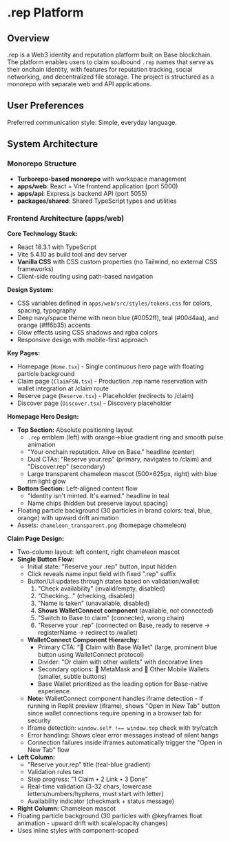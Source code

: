 # .rep Platform

## Overview

.rep is a Web3 identity and reputation platform built on Base blockchain. The platform enables users to claim soulbound `.rep` names that serve as their onchain identity, with features for reputation tracking, social networking, and decentralized file storage. The project is structured as a monorepo with separate web and API applications.

## User Preferences

Preferred communication style: Simple, everyday language.

## System Architecture

### Monorepo Structure
- **Turborepo-based monorepo** with workspace management
- **apps/web**: React + Vite frontend application (port 5000)
- **apps/api**: Express.js backend API (port 5055)
- **packages/shared**: Shared TypeScript types and utilities

### Frontend Architecture (apps/web)

**Core Technology Stack:**
- React 18.3.1 with TypeScript
- Vite 5.4.10 as build tool and dev server
- **Vanilla CSS** with CSS custom properties (no Tailwind, no external CSS frameworks)
- Client-side routing using path-based navigation

**Design System:**
- CSS variables defined in `apps/web/src/styles/tokens.css` for colors, spacing, typography
- Deep navy/space theme with neon blue (#0052ff), teal (#00d4aa), and orange (#ff6b35) accents
- Glow effects using CSS shadows and rgba colors
- Responsive design with mobile-first approach

**Key Pages:**
- Homepage (`Home.tsx`) - Single continuous hero page with floating particle background
- Claim page (`ClaimFSN.tsx`) - Production .rep name reservation with wallet integration at /claim route
- Reserve page (`Reserve.tsx`) - Placeholder (redirects to /claim)
- Discover page (`Discover.tsx`) - Discovery placeholder

**Homepage Hero Design:**
- **Top Section:** Absolute positioning layout
  - `.rep` emblem (left) with orange→blue gradient ring and smooth pulse animation
  - "Your onchain reputation. Alive on Base." headline (center)
  - Dual CTAs: "Reserve your.rep" (primary, navigates to /claim) and "Discover.rep" (secondary)
  - Large transparent chameleon mascot (500×625px, right) with blue rim light glow
- **Bottom Section:** Left-aligned content flow
  - "Identity isn't minted. It's earned." headline in teal
  - Name chips (hidden but preserve layout spacing)
- Floating particle background (30 particles in brand colors: teal, blue, orange) with upward drift animation
- Assets: `chameleon_transparent.png` (homepage chameleon)

**Claim Page Design:**
- Two-column layout: left content, right chameleon mascot
- **Single Button Flow:**
  - Initial state: "Reserve your .rep" button, input hidden
  - Click reveals name input field with fixed ".rep" suffix
  - Button/UI updates through states based on validation/wallet:
    1. "Check availability" (invalid/empty, disabled)
    2. "Checking..." (checking, disabled)
    3. "Name is taken" (unavailable, disabled)
    4. **Shows WalletConnect component** (available, not connected)
    5. "Switch to Base to claim" (connected, wrong chain)
    6. "Reserve your .rep" (connected on Base, ready to reserve → registerName → redirect to /wallet)
  - **WalletConnect Component Hierarchy:**
    - Primary CTA: "🔵 Claim with Base Wallet" (large, prominent blue button using WalletConnect protocol)
    - Divider: "Or claim with other wallets" with decorative lines
    - Secondary options: 🦊 MetaMask and 📱 Other Mobile Wallets (smaller, subtle buttons)
    - Base Wallet prioritized as the leading option for Base-native experience
  - **Note:** WalletConnect component handles iframe detection - if running in Replit preview (iframe), shows "Open in New Tab" button since wallet connections require opening in a browser tab for security
  - Iframe detection: `window.self !== window.top` check with try/catch
  - Error handling: Shows clear error messages instead of silent hangs
  - Connection failures inside iframes automatically trigger the "Open in New Tab" flow
- **Left Column:**
  - "Reserve your.rep" title (teal-blue gradient)
  - Validation rules text
  - Step progress: "1 Claim • 2 Link • 3 Done"
  - Real-time validation (3-32 chars, lowercase letters/numbers/hyphens, must start with letter)
  - Availability indicator (checkmark + status message)
- **Right Column:** Chameleon mascot
- Floating particle background (30 particles with @keyframes float animation - upward drift with scale/opacity changes)
- Uses inline styles with component-scoped <style> tag for keyframe animations
- Toast notifications for success/error feedback (shadcn/ui toast system)
- Assets: `chameleon_claim.png` (claim page chameleon)

**Wallet Dashboard (`/wallet`):**
- Three-state CTA flow with localStorage persistence:
  1. **Not Connected:** Shows WalletConnect component (MetaMask/Coinbase Wallet buttons)
  2. **Wrong Chain:** "Switch to Base" button (uses useSwitchChain hook)
  3. **Connected on Base:** "Link wallet to claim" button
  4. **Linked:** Success state with disabled secondary actions
- Status progression: reserved → linked → done
- Retrieves reservation from URL params (`?name=...&rid=...`) or localStorage
- Persists: rep:lastName, rep:address, rep:reservationId, rep:connectorId, rep:linked
- Auto-reconnect support via connector ID persistence
- Empty state with "Back to Claim" button if no reservation found

**Signed-In Header:**
- Shows wallet pill: "name.rep • 0xAb...1234" when connected
- Fixed position top-right with teal-blue gradient on hover
- Routes to /wallet on click
- Auto-reconnect logic: Checks localStorage for rep:address, rep:connected, rep:connectorId
- Reconnects using stored connector ID (supports both MetaMask and Coinbase Wallet)

**Footer:**
- "Built on Base" badge (no chain ID number)
- Links to Privacy and Terms stub pages
- Consistent styling with platform design

**Stub Pages:**
- `/privacy` - Privacy Policy placeholder
- `/terms` - Terms of Service placeholder
- Both styled consistently with teal-blue gradients and platform theme

**SEO & Meta Tags:**
- SEOHead component with dynamic title, description, OG image
- Applied to Home and Claim pages
- Twitter card support for social sharing

**Component Pattern:**
- Functional React components with hooks
- Inline SVG for graphics and animations
- CSS keyframes for animations (no external animation libraries)
- Simple client-side state management
- Motion preferences toggle respecting `prefers-reduced-motion`

### Backend Architecture

**Technology Stack:**
- Combined Express + Vite server on port 5000
- Vite in middleware mode for development
- Express for API routes
- JSON request/body parsing

**API Design:**
- RESTful endpoints for `.rep` name operations
- `/api/rep/check` - GET endpoint to check name availability
- `/api/rep/reserve` - POST endpoint for name reservation with wallet validation
  - Returns server-issued reservationId: `rid_${timestamp}_${random}` format
  - Stores reservation in-memory Set (development/mock - database schema ready but awaiting dependency resolution)
- Name validation: 3-32 characters, lowercase letters/numbers/hyphens only, must start with letter
- Wallet address validation: 0x followed by 40 hexadecimal characters
- HTTP status codes: 400 (invalid input), 409 (name already reserved), 200 (success)

**Server Configuration:**
- Single server on port 5000 (apps/web/server.js)
- Express middleware handles API routes before Vite
- Vite middleware handles frontend assets (HMR disabled for stability)
- Binds to 0.0.0.0 for Replit environment
- **Note:** HMR (hot module replacement) is disabled to prevent refresh loops in Replit's webview environment. The app runs stably but requires manual refresh after code changes during development.

### Data Architecture

**Database Integration (Drizzle):**
- Drizzle ORM configured in `drizzle.config.ts`
- PostgreSQL dialect with migrations in `/migrations`
- Schema defined in `./shared/schema.ts` (includes repReservations table for persistence)
- Environment-based DATABASE_URL configuration
- **Note:** Database schema ready but drizzle-orm installation blocked by peer dependency conflicts with @radix-ui/react-toast. In-memory Set used for MVP testing.

**Name Registry:**
- Client-side validation before API calls
- Backend validation with reserved name filtering
- Availability checking via Set-based lookup (in-memory for MVP)
- Server-issued reservation IDs with timestamp tracking
- Database persistence ready when dependencies resolved
- Future blockchain integration prepared

### Authentication & Identity

**FSN (FreeSpace Network) Legacy System:**
- Wallet-first architecture with MetaMask/Coinbase Wallet support
- Session-based authentication with user sessions
- `.fsn` identity system (being transitioned to `.rep`)
- Soulbound token model - one wallet per name enforcement
- Device fingerprinting and IP tracking for identity verification

**Web3 Integration:**
- Wagmi v2 for blockchain interactions (injected + walletConnect connectors)
- Viem for Ethereum operations
- **Base Mainnet (8453)** configured as default network for wallet connection
- Wallet connection uses direct wagmi hooks (useAccount, useConnect, useSwitchChain)
- **Connector Configuration:**
  - `injected()` - MetaMask browser extension and other injected providers
  - `walletConnect()` - Mobile wallet connections via WalletConnect protocol (Coinbase Wallet, Trust, etc.)
  - WalletConnect Project ID: 970eeb20c557717336e257b5a871fad2
  - **Note:** Previously used coinbaseWallet() SDK connector but removed due to timeout issues in mobile browsers and iframe environments (popups fail). WalletConnect protocol provides reliable mobile wallet connections.
- **Connector Persistence:** 
  - Stores connector.id in localStorage (rep:connectorId) for auto-reconnect
  - Supports MetaMask and mobile wallet session restoration
  - Auto-reconnect in SignedInHeader checks stored connector ID and reconnects on load
- **Iframe Detection:**
  - WalletConnect component detects iframe environment (`window.self !== window.top`)
  - Shows "Open in New Tab" button when in iframe (Replit app) to enable wallet connections
  - Prevents timeout errors by guiding users to open in browser tab
- Current claim flow is **API-based** (no smart contract interaction yet):
  - POST /rep/reserve endpoint validates wallet addresses and stores reservations
  - Returns server-issued reservationId (rid_timestamp_random format)
  - Success redirect to /wallet page with URL params and localStorage persistence
  - Toast notifications for user feedback
- **Note:** @metamask/sdk pinned to v0.28.2 (compatibility fix for Vite pre-bundling). The injected() connector is used instead of metaMask() SDK connector since basic wallet connection doesn't require MetaMask-specific features.
- **Network Configuration:** Base Mainnet set for MetaMask compatibility; contract addresses reference local/sepolia but aren't used in current mock claim flow

### File Storage & Vault System

**Encryption Architecture:**
- Client-side AES-GCM 256-bit encryption
- Zero-knowledge server design (server never sees unencrypted files)
- Local encryption key storage
- Integrity verification on download

**IPFS Integration:**
- Pinata provider for decentralized storage
- STEALTH mode (local testing) and PUBLIC mode (Base Sepolia)
- File metadata stored in database for fast queries
- CID anchoring on blockchain (Files contract)

### XP & Gamification System

**Points System:**
- On-chain XP ledger via Points smart contract
- Daily XP minting with idempotent batch processing
- Cron endpoints for automated XP distribution
- Event-driven UI updates (no polling)
- Level progression with configurable thresholds

**Reward Mechanics:**
- File uploads grant XP
- Social interactions earn points
- Streak tracking for consecutive days
- Badge unlock system based on achievements
- Visual feedback with toasts and celebrations

## External Dependencies

### Blockchain & Web3
- **Base Network** - Layer 2 blockchain (Sepolia testnet and mainnet)
- **Wagmi** (v2.16.8+) - React hooks for Ethereum
- **Viem** (v2.36.0+) - TypeScript Ethereum library
- **Ethers.js** (v6.15.0) - Ethereum wallet operations
- **Hardhat** - Smart contract development and deployment
- **WalletConnect** - Multi-wallet connection protocol

### UI & Component Libraries
- **Radix UI** - Headless UI components (accordion, dialog, dropdown, etc.)
- **React Query** (@tanstack/react-query v5.60.5+) - Data fetching and caching
- **FingerprintJS** (v4.6.2) - Browser fingerprinting for identity verification

### Storage & Infrastructure
- **PostgreSQL** - Primary database (via Neon or similar providers)
- **Drizzle ORM** - Type-safe database operations
- **Pinata SDK** (v2.1.0) - IPFS file pinning service
- **IPFS** - Decentralized file storage protocol

### Development & Build Tools
- **TypeScript** (v5.9.3+) - Type safety across frontend and backend
- **Vite** (v5.4.10) - Frontend build tool and dev server
- **Turborepo** (v2.5.8) - Monorepo orchestration
- **TSX** (v4.19.1) - TypeScript execution for Node.js
- **esbuild** - Fast JavaScript bundler

### Email & Communications
- **SendGrid** (@sendgrid/mail v8.1.5) - Transactional email service

### Session & Authentication
- **express-session** - Session management middleware
- **connect-pg-simple** - PostgreSQL session store

### Smart Contracts
- **Solidity** - Contract programming language
- **OpenZeppelin** - Security-audited contract libraries via Hardhat toolbox
- Three core contracts: Registry (names), Points (XP), Files (IPFS anchoring)